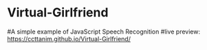 # Virtual-Girlfriend
#A simple example of JavaScript Speech Recognition
#live preview: https://ccttanim.github.io/Virtual-Girlfriend/
